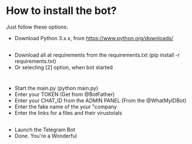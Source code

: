 # How to install the bot?
Just follow these options:

* Download Python 3.x.x, from https://www.python.org/downloads/
##
* Download all at requirements from the requirements.txt (pip install -r requirements.txt)
* Or selecting [2] option, when bot started
# 
* Start the main.py (python main.py)
* Enter your TOKEN (Get from @BotFather)
* Enter your CHAT_ID from the ADMIN PANEL (From the @WhatMyIDBot)
* Enter the fake name of the your "company
* Enter the links for a files and their virustotals
##
* Launch the Telegram Bot
* Done. You're a Wonderful

